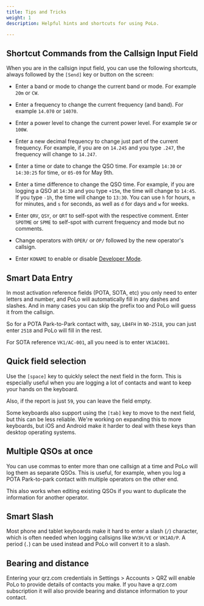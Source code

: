 ```yaml
---
title: Tips and Tricks
weight: 1
description: Helpful hints and shortcuts for using PoLo.

---
```


## Shortcut Commands from the Callsign Input Field

When you are in the callsign input field, you can use the following shortcuts, always followed by the `[Send]` key or button on the screen:

* Enter a band or mode to change the current band or mode. For example `20m` or `CW`.

* Enter a frequency to change the current frequency (and band). For example `14.070` or `14070`.

* Enter a power level to change the current power level. For example `5W` or `100W`.

* Enter a new decimal frequency to change just part of the current frequency. For example, if you are on `14.245` and you type `.247`, the frequency will change to `14.247`.

* Enter a time or date to change the QSO time. For example `14:30` or `14:30:25` for time, or `05-09` for May 9th.

* Enter a time difference to change the QSO time. For example, if you are logging a QSO at `14:30` and you type `+15m`, the time will change to `14:45`. If you type `-1h`, the time will change to `13:30`. You can use `h` for hours, `m` for minutes, and `s` for seconds, as well as `d` for days and `w` for weeks.

* Enter `QRV`, `QSY`, or `QRT` to self-spot with the respective comment. Enter `SPOTME` or `SPME` to self-spot with current frequency and mode but no comments.

* Change operators with `OPER/` or `OP/` followed by the new operator's callsign.

* Enter `KONAMI` to enable or disable [Developer Mode](../developer-mode/).


## Smart Data Entry

In most activation reference fields (POTA, SOTA, etc) you only need to enter letters and number, and PoLo will automatically fill in any dashes and slashes. And in many cases you can skip the prefix too and PoLo will guess it from the callsign.

So for a POTA Park-to-Park contact with, say, `LB4FH` in `NO-2518`, you can just enter `2518` and PoLo will fill in the rest.

For SOTA reference `VK1/AC-001`, all you need is to enter `VK1AC001`.


## Quick field selection

Use the `[space]` key to quickly select the next field in the form. This is especially useful when you are logging a lot of contacts and want to keep your hands on the keyboard.

Also, if the report is just `59`, you can leave the field empty.

Some keyboards also support using the `[tab]` key to move to the next field, but this can be less reliable. We're working on
expanding this to more keyboards, but iOS and Android make it harder to deal with these keys than desktop operating systems.


## Multiple QSOs at once

You can use commas to enter more than one callsign at a time and PoLo will log them as separate QSOs. This is useful, for example,
when  you log a POTA Park-to-park contact with multiple operators on the other end.

This also works when editing existing QSOs if you want to duplicate the information for another operator.


## Smart Slash

Most phone and tablet keyboards make it hard to enter a slash (`/`) character, which is often needed when logging callsigns like `WV3H/VE` or `VK1AO/P`. A period (`.`) can be used instead and PoLo will convert it to a slash.


## Bearing and distance

Entering your qrz.com credentials in Settings > Accounts > QRZ will enable PoLo to provide details of contacts you make. If you have a qrz.com subscription it will also provide bearing and distance information to your contact.
